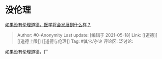 # 没伦理
[如果没有伦理道德，医学将会发展到什么样？](https://www.zhihu.com/question/433584800/answer/1622701949)

> Author: #0-Anonymity
> Last update: [编辑于 2021-05-18]
> Link: [[道德]] [[道德上限]] [[道德与伦理]]
> Tag: #其它/杂论
> 评论区:
> 泛讨论:

如果没有伦理道德，厂
